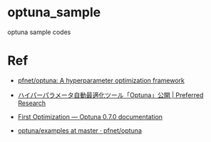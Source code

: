 # optuna_sample
optuna sample codes

# Ref

- [pfnet/optuna: A hyperparameter optimization framework](https://github.com/pfnet/optuna)

- [ハイパーパラメータ自動最適化ツール「Optuna」公開 \| Preferred Research](https://research.preferred.jp/2018/12/optuna-release/)

- [First Optimization — Optuna 0\.7\.0 documentation](https://optuna.readthedocs.io/en/stable/tutorial/first.html)

- [optuna/examples at master · pfnet/optuna](https://github.com/pfnet/optuna/tree/master/examples)
